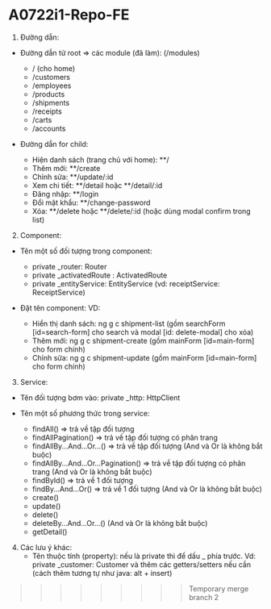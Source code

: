 # A0722i1-Repo-FE

1. Đường dẫn:
- Đường dẫn từ root => các module (đã làm): (/modules)
	+ / (cho home)
	+ /customers
	+ /employees
	+ /products
	+ /shipments
	+ /receipts
	+ /carts
	+ /accounts

- Đường dẫn for child:
	+ Hiện danh sách (trang chủ với home): **/
	+ Thêm mới: **/create
	+ Chỉnh sửa: **/update/:id
	+ Xem chi tiết: **/detail hoặc **/detail/:id
	+ Đăng nhập: **/login
	+ Đổi mật khẩu: **/change-password
	+ Xóa: **/delete hoặc **/delete/:id (hoặc dùng modal confirm trong list)

2. Component:
- Tên một số đối tượng trong component:
	+ private _router: Router
	+ private _activatedRoute : ActivatedRoute
	+ private _entityService: EntityService (vd: receiptService: ReceiptService)

- Đặt tên component:
	VD:
	+ Hiển thị danh sách: ng g c shipment-list (gồm searchForm [id=search-form] cho search và modal [id: delete-modal] cho xóa)
	+ Thêm mới: ng g c shipment-create (gồm mainForm [id=main-form] cho form chính)
	+ Chỉnh sửa: ng g c shipment-update (gồm mainForm [id=main-form] cho form chính)

3. Service:
- Tên đối tượng bơm vào: private _http: HttpClient

- Tên một số phương thức trong service:
	+ findAll() => trả về tập đối tượng
	+ findAllPagination() => trả về tập đối tượng có phân trang
	+ findAllBy...And...Or...() => trả về tập đối tượng (And và Or là không bắt buộc)
	+ findAllBy...And...Or...Pagination() => trả về tập đối tượng có phân trang (And và Or là không bắt buộc)
	+ findById() => trả về 1 đối tượng
	+ findBy...And...Or() => trả về 1 đối tượng (And và Or là không bắt buộc)
	+ create() 
	+ update()
	+ delete()
	+ deleteBy...And...Or...() (And và Or là không bắt buộc)
	+ getDetail()
4. Các lưu ý khác:
   - Tên thuộc tính (property): nếu là private thì để dấu _ phía trước. Vd: private _customer: Customer và thêm các getters/setters nếu cần (cách thêm tương tự như java: alt + insert) 
>>>>>>>>> Temporary merge branch 2
